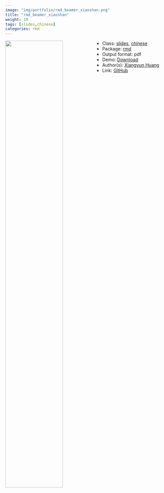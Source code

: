 ```yaml
---
image: "img/portfolio/rmd_beamer_xiaoshan.png"
title: "rmd_beamer_xiaoshan"
weight: 10
tags: [slides,chinese]
categories: rmd
---
```




<!--more-->

<p><a href="../../img/portfolio/rmd_beamer_xiaoshan.png"><img class = "jf-image-shadow" src="../../img/portfolio/rmd_beamer_xiaoshan.png", width="60%"  align="left"></a></p>



- Class: [slides](../../tags/slides), [chinese](../../tags/chinese)
- Package: [rmd](rmd)
- Output format: pdf
- Demo: [Download](https://masr.netlify.app/beamer-pgfornament-han.pdf)
- Author(s): [Xiangyun Huang](https://www.xiangyunhuang.com.cn/)
- Link: [GitHub](https://github.com/pzhaonet/rmd)


